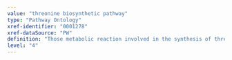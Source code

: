 ```yaml
---
value: "threonine biosynthetic pathway"
type: "Pathway Ontology"
xref-identifier: "0001278"
xref-dataSource: "PW"
definition: "Those metabolic reaction involved in the synthesis of threonine. Threonine is an essential amino acid that human cannot synthesize. Its synthesis takes place in plants and microorganisms."
level: "4"
---
```

